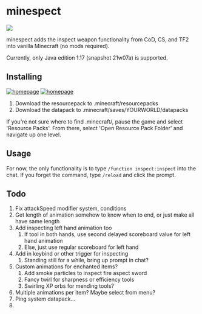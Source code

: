 # minespect
![](https://img.shields.io/badge/animated%20models-48%25-yellow)

minespect adds the inspect weapon functionality from CoD, CS, and TF2 into vanilla Minecraft (no mods required).

Currently, only Java edition 1.17 (snapshot 21w07a) is supported.

## Installing
[![homepage][1]][2] [![homepage][3]][4]

[1]:  https://img.shields.io/badge/-datapack-854f2b?style=for-the-badge
[2]:  https://github.com/torshepherd/minespect/releases/latest/download/datapack.zip
[3]:  https://img.shields.io/badge/-resourcepack-70b237?style=for-the-badge
[4]:  https://github.com/torshepherd/minespect/releases/latest/download/resourcepack.zip
1. Download the resourcepack to .minecraft/resourcepacks
1. Download the datapack to .minecraft/saves/YOURWORLD/datapacks

If you're not sure where to find .minecraft/, pause the game and select 'Resource Packs'. From there, select 'Open Resource Pack Folder' and navigate up one level.

## Usage
For now, the only functionality is to type ```/function inspect:inspect``` into the chat. If you forget the command, type ```/reload``` and click the prompt.

## Todo
1. Fix attackSpeed modifier system, conditions
2. Get length of animation somehow to know when to end, or just make all have same length
3. Add inspecting left hand animation too
   1. If tool in both hands, use second delayed scoreboard value for left hand animation
   2. Else, just use regular scoreboard for left hand
4. Add in keybind or other trigger for inspecting
   1. Standing still for a while, bring up prompt in chat?
5. Custom animations for enchanted items?
   1. Add smoke particles to inspect fire aspect sword
   2. Fancy twirl for sharpness or efficiency tools
   3. Swirling XP orbs for mending tools?
6. Multiple animations per item? Maybe select from menu?
7. Ping system datapack...
8. 
